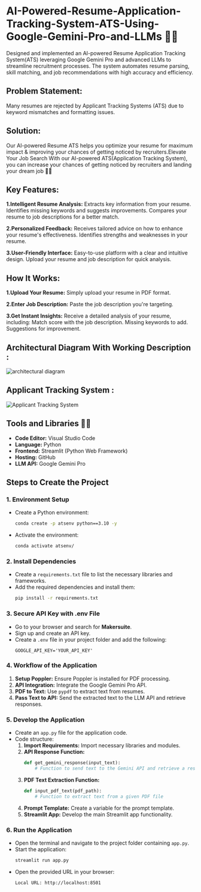 # AI-Powered-Resume-Application-Tracking-System-ATS-Using-Google-Gemini-Pro-and-LLMs 🚀💥
Designed and implemented an AI-powered Resume Application Tracking System(ATS) leveraging Google Gemini Pro and advanced LLMs to streamline recruitment processes. The system automates resume parsing, skill matching, and job recommendations with high accuracy and efficiency.

## Problem Statement: 
Many resumes are rejected by Applicant Tracking Systems (ATS) due to keyword mismatches and formatting issues.

## Solution: 
Our AI-powered Resume ATS helps you optimize your resume for maximum impact & improving your chances of getting noticed by recruiters.Elevate Your Job Search With our AI-powered ATS(Application Tracking System), you can increase your chances of getting noticed by recruiters and landing your dream job 🚀💥

## Key Features:

**1.Intelligent Resume Analysis:**
Extracts key information from your resume.
Identifies missing keywords and suggests improvements.
Compares your resume to job descriptions for a better match.

**2.Personalized Feedback:**
Receives tailored advice on how to enhance your resume's effectiveness.
Identifies strengths and weaknesses in your resume.

**3.User-Friendly Interface:**
Easy-to-use platform with a clear and intuitive design.
Upload your resume and job description for quick analysis.

## How It Works:

**1.Upload Your Resume:**
Simply upload your resume in PDF format.

**2.Enter Job Description:**
Paste the job description you're targeting.

**3.Get Instant Insights:**
Receive a detailed analysis of your resume, including:
Match score with the job description.
Missing keywords to add.
Suggestions for improvement.

## Architectural Diagram With Working Description : 
![architectural diagram](https://github.com/user-attachments/assets/fa04a229-68f0-4065-80d6-f6d46892a646)

## Applicant Tracking System : 
![Applicant Tracking System](https://github.com/user-attachments/assets/49678cf9-1610-474c-983f-6e1a6edb19c4)

## Tools and Libraries 🚀💥
- **Code Editor:** Visual Studio Code
- **Language:** Python
- **Frontend:** Streamlit (Python Web Framework)
- **Hosting:** GitHub
- **LLM API:** Google Gemini Pro

## Steps to Create the Project

### 1. Environment Setup
- Create a Python environment:
  ```bash
  conda create -p atsenv python==3.10 -y
  ```
- Activate the environment:
  ```bash
  conda activate atsenv/
  ```

### 2. Install Dependencies
- Create a `requirements.txt` file to list the necessary libraries and frameworks.
- Add the required dependencies and install them:
  ```bash
  pip install -r requirements.txt
  ```

### 3. Secure API Key with .env File
- Go to your browser and search for **Makersuite**.
- Sign up and create an API key.
- Create a `.env` file in your project folder and add the following:
  ```plaintext
  GOOGLE_API_KEY='YOUR_API_KEY'
  ```

### 4. Workflow of the Application
1. **Setup Poppler:** Ensure Poppler is installed for PDF processing.
2. **API Integration:** Integrate the Google Gemini Pro API.
3. **PDF to Text:** Use `pypdf` to extract text from resumes.
4. **Pass Text to API:** Send the extracted text to the LLM API and retrieve responses.

### 5. Develop the Application
- Create an `app.py` file for the application code.
- Code structure:
  1. **Import Requirements:** Import necessary libraries and modules.
  2. **API Response Function:**
     ```python
     def get_gemini_response(input_text):
         # Function to send text to the Gemini API and retrieve a response
     ```
  3. **PDF Text Extraction Function:**
     ```python
     def input_pdf_text(pdf_path):
         # Function to extract text from a given PDF file
     ```
  4. **Prompt Template:** Create a variable for the prompt template.
  5. **Streamlit App:** Develop the main Streamlit app functionality.

### 6. Run the Application
- Open the terminal and navigate to the project folder containing `app.py`.
- Start the application:
  ```bash
  streamlit run app.py
  ```
- Open the provided URL in your browser:
  ```plaintext
  Local URL: http://localhost:8501
